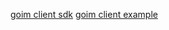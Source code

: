 [goim client sdk](https://github.com/jursonmo/goim/tree/master/goimClient)
[goim client  example ](https://github.com/jursonmo/goim/tree/master/cmd/client)
